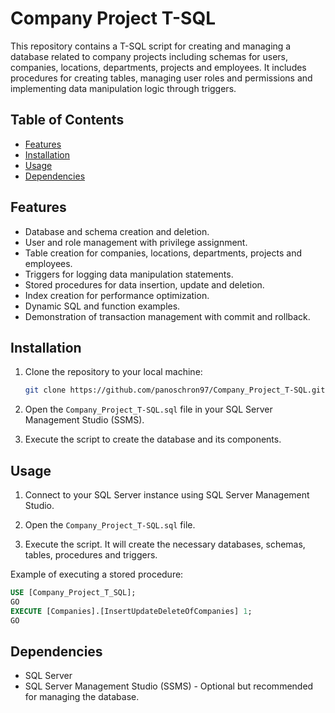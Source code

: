 # Company Project T-SQL

This repository contains a T-SQL script for creating and managing a database related to company projects including schemas for users, companies, locations, departments, projects and employees. It includes procedures for creating tables, managing user roles and permissions and implementing data manipulation logic through triggers.

## Table of Contents
- [Features](#features)
- [Installation](#installation)
- [Usage](#usage)
- [Dependencies](#dependencies)

## Features

- Database and schema creation and deletion.
- User and role management with privilege assignment.
- Table creation for companies, locations, departments, projects and employees.
- Triggers for logging data manipulation statements.
- Stored procedures for data insertion, update and deletion.
- Index creation for performance optimization.
- Dynamic SQL and function examples.
- Demonstration of transaction management with commit and rollback.

## Installation

1.  Clone the repository to your local machine:

    ```bash
    git clone https://github.com/panoschron97/Company_Project_T-SQL.git
    ```

2.  Open the `Company_Project_T-SQL.sql` file in your SQL Server Management Studio (SSMS).

3.  Execute the script to create the database and its components.

## Usage

1.  Connect to your SQL Server instance using SQL Server Management Studio.

2.  Open the `Company_Project_T-SQL.sql` file.

3.  Execute the script. It will create the necessary databases, schemas, tables, procedures and triggers.

Example of executing a stored procedure:

```sql
USE [Company_Project_T_SQL];
GO
EXECUTE [Companies].[InsertUpdateDeleteOfCompanies] 1;
GO
```

## Dependencies

- SQL Server
- SQL Server Management Studio (SSMS) - Optional but recommended for managing the database.
